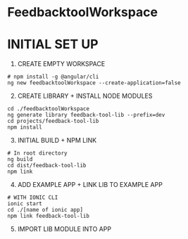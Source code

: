 # FeedbacktoolWorkspace

# INITIAL SET UP

1. CREATE EMPTY WORKSPACE

```
# npm install -g @angular/cli
ng new feedbacktoolWorkspace --create-application=false
```

2. CREATE LIBRARY + INSTALL NODE MODULES

```
cd ./feedbacktoolWorkspace
ng generate library feedback-tool-lib --prefix=dev
cd projects/feedback-tool-lib
npm install
```

3. INITIAL BUILD + NPM LINK

```
# In root directory
ng build
cd dist/feedback-tool-lib
npm link
```

4. ADD EXAMPLE APP + LINK LIB TO EXAMPLE APP

```
# WITH IONIC CLI
ionic start
cd ./[name of ionic app]
npm link feedback-tool-lib
```

5. IMPORT LIB MODULE INTO APP